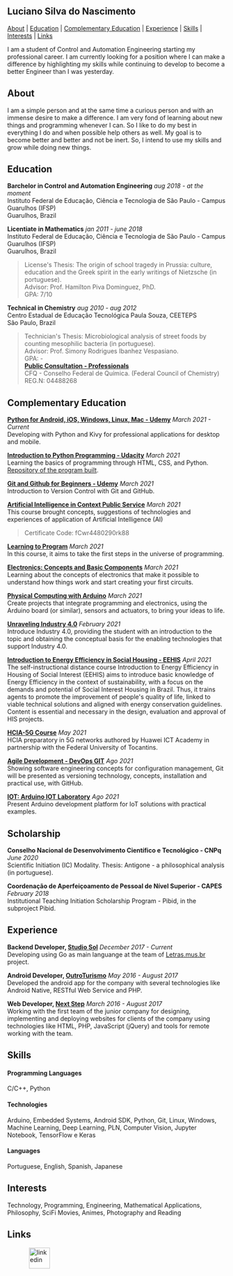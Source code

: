 ## Luciano Silva do Nascimento

[About](#about) | [Education](#education) | [Complementary Education](#complementary-education) | [Experience](#experience) | [Skills](#skills) | [Interests](#interests) | [Links](#links)

I am a student of Control and Automation Engineering starting my professional career. I am currently looking for a position where I can make a difference by highlighting my skills while continuing to develop to become a better Engineer than I was yesterday.

## About

I am a simple person and at the same time a curious person and with an immense desire to make a difference. I am very fond of learning about new things and programming whenever I can. So I like to do my best in everything I do and when possible help others as well. My goal is to become better and better and not be inert. So, I intend to use my skills and grow while doing new things.

## Education

**Barchelor in Control and Automation Engineering** *aug 2018 - at the moment* <br>
Instituto Federal de Educação, Ciência e Tecnologia de São Paulo - Campus Guarulhos (IFSP) <br>
Guarulhos, Brazil <br>

**Licentiate in Mathematics** *jan 2011 - june 2018* <br>
Instituto Federal de Educação, Ciência e Tecnologia de São Paulo - Campus Guarulhos (IFSP) <br>
Guarulhos, Brazil <br>
> License's Thesis: The origin of school tragedy in Prussia: culture, education and the Greek spirit in the early writings of Nietzsche (in portuguese). <br>
> Advisor: Prof. Hamilton Piva Dominguez, PhD. <br>
> GPA: 7/10 <br>

**Technical in Chemistry** *aug 2010 - aug 2012* <br>
Centro Estadual de Educação Tecnológica Paula Souza, CEETEPS <br>
São Paulo, Brazil <br>
> Technician's Thesis: Microbiological analysis of street foods by counting mesophilic bacteria (in portuguese). <br>
> Advisor: Prof. Simony Rodrigues Ibanhez Vespasiano. <br>
> GPA: - <br>
**[Public Consultation - Professionals](https://www.crq4.org.br/default.php?p=consultapublica/resccppf.php)** <br>
> CFQ - Conselho Federal de Química. (Federal Council of Chemistry) REG.N: 04488268

## Complementary Education

**[Python for Android, iOS, Windows, Linux, Mac - Udemy](https://www.udemy.com/python-para-android-ios-windows-linux-mac/learn/v4/overview)** *March 2021 - Current* <br>
Developing with Python and Kivy for professional applications for desktop and mobile.

**[Introduction to Python Programming - Udacity](https://www.udacity.com/course/intro-to-programming-nanodegree--nd000)** *March 2021* <br>
Learning the basics of programming through HTML, CSS, and Python. [Repository of the program built](https://github.com/nascimento-luciano/Programming).

**[Git and Github for Beginners - Udemy](https://www.udemy.com/git-e-github-para-iniciantes/learn/v4/overview)** *March 2021* <br>
Introduction to Version Control with Git and GitHub.

**[Artificial Intelligence in Context Public Service](https://www.escolavirtual.gov.br/documentos/validacao)** *March 2021* <br>
This course brought concepts, suggestions of technologies and experiences of application of Artificial Intelligence (AI)
> Certificate Code: fCwr4480290rk88

**[Learning to Program](https://codeiot.org.br/certificates/f87f6a5215a14cb7921ae6eef91dc46e)** *March 2021* <br>
In this course, it aims to take the first steps in the universe of programming.

**[Electronics: Concepts and Basic Components](https://codeiot.org.br/certificates/fcb911abcf4e48cb9691c08899244515)** *March 2021* <br>
Learning about the concepts of electronics that make it possible to understand how things work and start creating your first circuits.

**[Physical Computing with Arduino](https://codeiot.org.br/certificates/8c1cd12526fa4635bbcb4f2c295f9ac9)** *March 2021* <br>
Create projects that integrate programming and electronics, using the Arduino board (or similar), sensors and actuators, to bring your ideas to life.

**[Unraveling Industry 4.0](http://www.sp.senai.br/consulta-certificado?qrcode=0008041/5383137)** *February 2021* <br>
Introduce Industry 4.0, providing the student with an introduction to the topic and obtaining the conceptual basis for the enabling technologies that support Industry 4.0.

**[Introduction to Energy Efficiency in Social Housing - EEHIS](http://www.capacidades.gov.br/certificado/imprimir/id/979)** *April 2021* <br>
The self-instructional distance course Introduction to Energy Efficiency in Housing of Social Interest (EEHIS) aims to introduce basic knowledge of Energy Efficiency in the context of sustainability, with a focus on the demands and potential of Social Interest Housing in Brazil. Thus, it trains agents to promote the improvement of people's quality of life, linked to viable technical solutions and aligned with energy conservation guidelines. Content is essential and necessary in the design, evaluation and approval of HIS projects.

**[HCIA-5G Course](https://ilearningx.huawei.com/portal/certificates/81a73afd528f49c8872b86f1a6878d66)** *May 2021* <br>
HCIA preparatory in 5G networks authored by Huawei ICT Academy in partnership with the Federal University of Tocantins.

**[Agile Development - DevOps GIT](http://srv.oceanbrasil.com:8000/certificates/certificado-24-2490-21693.pdf)** *Ago 2021* <br>
Showing software engineering concepts for configuration management, Git will be presented as versioning technology, concepts, installation and practical use, with GitHub.

**[IOT: Arduino IOT Laboratory](http://srv.oceanbrasil.com:8000/certificates/certificado-22-2486-21693.pdf)** *Ago 2021* <br>
Present Arduino development platform for IoT solutions with practical examples.

## Scholarship

**Conselho Nacional de Desenvolvimento Científico e Tecnológico - CNPq** *June 2020* <br>
Scientific Initiation (IC) Modality.
Thesis: Antigone - a philosophical analysis (in portuguese). <br>


**Coordenação de Aperfeiçoamento de Pessoal de Nível Superior - CAPES** *February 2018* <br>
Institutional Teaching Initiation Scholarship Program - Pibid, in the subproject Pibid.

## Experience

**Backend Developer, [Studio Sol](https://www.studiosol.com.br/)** *December 2017 - Current* <br>
Developing using Go as main languange at the team of [Letras.mus.br](https://www.letras.mus.br/) project.

**Android Developer, [OutroTurismo](http://outroturismo.com.br/)** *May 2016 - August 2017* <br>
Developed the android app for the company with several technologies like Android Native, RESTful Web Service and PHP.

**Web Developer, [Next Step](http://nextstepsi.com.br/)** *March 2016 - August 2017* <br>
Working with the first team of the junior company for designing, implementing and deploying websites for clients of the company using technologies like HTML, PHP, JavaScript (jQuery) and tools for remote working with the team.

## Skills

#### Programming Languages
C/C++, Python

#### Technologies
Arduino, Embedded Systems, Android SDK, Python, Git, Linux, Windows, Machine Learning, Deep Learning, PLN, Computer Vision, Jupyter Notebook, TensorFlow e Keras

#### Languages
Portuguese, English, Spanish, Japanese

## Interests

Technology, Programming, Engineering, Mathematical Applications, Philosophy, SciFi Movies, Animes, Photography and Reading

## Links

<a href="https://www.linkedin.com/in/nascimento-luciano/" target="_blank">
<img src="http://icon-icons.com/icons2/808/PNG/512/linkedin_icon-icons.com_66096.png" alt="linkedin" hspace="50" height="48" width="48"></a>
